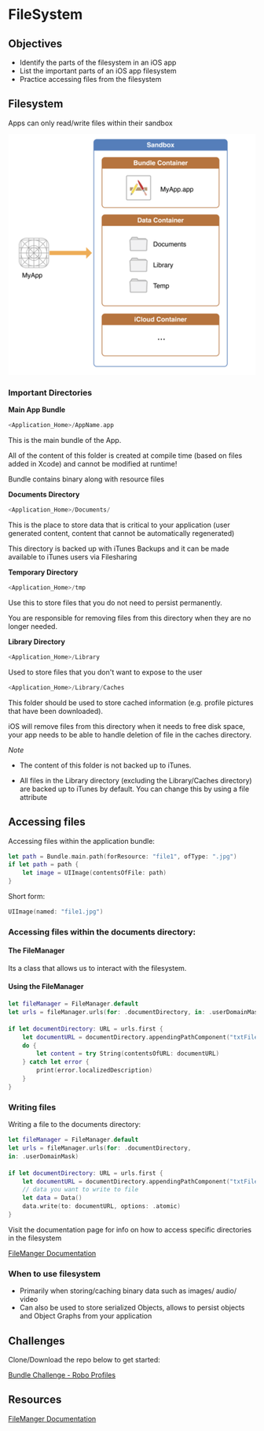 # FileSystem

## Objectives
- Identify the parts of the filesystem in an iOS app
- List the important parts of an iOS app filesystem
- Practice accessing files from the filesystem

## Filesystem

Apps can only read/write files within their sandbox

![App structure](app-structure.png)

### Important Directories

**Main App Bundle**

```swift
<Application_Home>/AppName.app
```

This is the main bundle of the App.

All of the content of this folder is created at compile time (based on files added in
Xcode) and cannot be modified at runtime!

Bundle contains binary along with resource files


**Documents Directory**

```swift
<Application_Home>/Documents/
```

This is the place to store data that is critical to your application
(user generated content, content that cannot be automatically
regenerated)

This directory is backed up with iTunes Backups and it can be
made available to iTunes users via Filesharing


**Temporary Directory**

```swift
<Application_Home>/tmp
```

Use this to store files that you do not need to persist
permanently.

You are responsible for removing files from this
directory when they are no longer needed.


**Library Directory**

```swift
<Application_Home>/Library
```
Used to store files that you don't want to expose to the user


```swift
<Application_Home>/Library/Caches
```

This folder should be used to store cached information (e.g.
profile pictures that have been downloaded).

iOS will remove files from this directory when it needs to free
disk space, your app needs to be able to handle deletion of
file in the caches directory.

*Note*

- The content of this folder is not backed up to iTunes.

- All files in the Library directory (excluding the Library/Caches
directory) are backed up to iTunes by default. You can change
this by using a file attribute

## Accessing files

Accessing files within the application bundle:

```swift
let path = Bundle.main.path(forResource: "file1", ofType: ".jpg")
if let path = path {
    let image = UIImage(contentsOfFile: path)
}
```
Short form:
```swift
UIImage(named: "file1.jpg")
```

### Accessing files within the documents directory:
#### The FileManager

Its a class that allows us to interact with the filesystem.

#### Using the FileManager

```swift
let fileManager = FileManager.default
let urls = fileManager.urls(for: .documentDirectory, in: .userDomainMask)

if let documentDirectory: URL = urls.first {
    let documentURL = documentDirectory.appendingPathComponent("txtFile.txt")
    do {
        let content = try String(contentsOfURL: documentURL)
    } catch let error {
        print(error.localizedDescription)
    }
}
 ```

### Writing files

Writing a file to the documents directory:

```swift
let fileManager = FileManager.default
let urls = fileManager.urls(for: .documentDirectory,
in: .userDomainMask)

if let documentDirectory: URL = urls.first {
    let documentURL = documentDirectory.appendingPathComponent("txtFile.txt")
    // data you want to write to file
    let data = Data()
    data.write(to: documentURL, options: .atomic)
}
```
Visit the documentation page for info on how to access specific directories in the filesystem

[FileManger Documentation](https://developer.apple.com/documentation/foundation/filemanager)


### When to use filesystem

- Primarily when storing/caching binary data such as images/ audio/ video
- Can also be used to store serialized Objects, allows to persist objects and Object Graphs from your application


## Challenges

Clone/Download the repo below to get started:

[Bundle Challenge - Robo Profiles](https://github.com/Product-College-Labs/RoboProfiles)


## Resources

[FileManger Documentation](https://developer.apple.com/documentation/foundation/filemanager)
